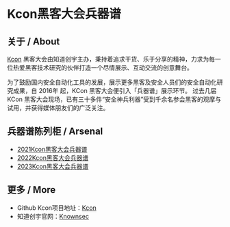 # Kcon黑客大会兵器谱

## 关于 / About
[Kcon](https://github.com/knownsec/KCon) 黑客大会由知道创宇主办，秉持着追求干货、乐于分享的精神，力求为每一位热爱黑客技术研究的伙伴打造一个尽情展示、互动交流的创意舞台。

为了鼓励国内安全自动化工具的发展，展示更多黑客及安全人员们的安全自动化研究成果，自 2016年 起，KCon 黑客大会便引入「兵器谱」展示环节。
过去几届 KCon 黑客大会现场，已有三十多件“安全神兵利器”受到千余名参会黑客的观摩与试用，并获得媒体朋友们的广泛关注。

## 兵器谱陈列柜 / Arsenal
- [2021Kcon黑客大会兵器谱](2021KCon_exhibition_with_starlink.md)
- [2022Kcon黑客大会兵器谱](2022KCon_exhibition_with_starlink.md)
- [2023Kcon黑客大会兵器谱](2023KCon_exhibition_with_starlink.md)

## 更多 / More
- Github Kcon项目地址：[Kcon](https://github.com/knownsec/KCon)
- 知道创宇官网：[Knownsec](https://www.knownsec.com/)